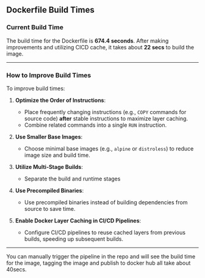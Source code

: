 ## Dockerfile Build Times

### Current Build Time
The build time for the Dockerfile is **674.4 seconds**.
After making improvements and utilizing CICD cache, it takes about **22 secs** to build the image.

---

### How to Improve Build Times
To improve build times:

1. **Optimize the Order of Instructions**:
   - Place frequently changing instructions (e.g., `COPY` commands for source code) **after** stable instructions to maximize layer caching.
   - Combine related commands into a single `RUN` instruction.

2. **Use Smaller Base Images**:
   - Choose minimal base images (e.g., `alpine` or `distroless`) to reduce image size and build time.

3. **Utilize Multi-Stage Builds**:
   - Separate the build and runtime stages 

4. **Use Precompiled Binaries**:
   - Use precompiled binaries instead of building dependencies from source to save time.

5. **Enable Docker Layer Caching in CI/CD Pipelines**:
   - Configure CI/CD pipelines to reuse cached layers from previous builds, speeding up subsequent builds.

---

You can manually trigger the pipeline in the repo and will see the build time for the image, tagging the image and publish to docker hub all take about 40secs.